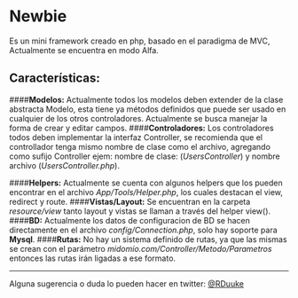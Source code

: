 **Newbie**
============
Es un mini framework creado en php, basado en el paradigma de MVC, Actualmente se encuentra en modo Alfa.

Características:
--------
####**Modelos:**
Actualmente todos los modelos deben extender de la clase abstracta Modelo, esta tiene ya métodos definidos que puede ser usado en cualquier de los otros controladores. Actualmente se busca manejar la forma de crear y editar campos.
####**Controladores:**
Los controladores todos deben implementar la interfaz Controller, se recomienda que el controllador tenga mismo nombre de clase como el archivo, agregando como sufijo Controller ejem: nombre de clase: (*UsersController*) y nombre archivo (*UsersController.php*).

####**Helpers:**
Actualmente se cuenta con algunos helpers que los pueden encontrar en el archivo *App/Tools/Helper.php*, los cuales destacan el view, redirect y route. 
####**Vistas/Layout:**
Se encuentran en la carpeta *resource/view* tanto layout y vistas se llaman a través del helper view().
####**BD:**
Actualmente los datos de configuracion de BD se hacen directamente en el archivo *config/Connection.php*, solo hay soporte para **Mysql**.
####**Rutas:**
No hay un sistema definido de rutas, ya que las mismas se crean con el parámetro *midomio.com/Controller/Metodo/Parametros* entonces las rutas irán ligadas a ese formato.
______
Alguna sugerencia o duda lo pueden hacer en  twitter: [@RDuuke](http://www.twitter.com/rduuke)
